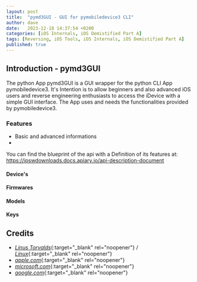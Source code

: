 ```yaml
---
layout: post
title:  "pymd3GUI - GUI for pymobiledevice3 CLI"
author: dave
date:   2023-12-18 14:37:54 +0200
categories: [iOS Internals, iOS Demistified Part A]
tags: [Reversing, iOS Tools, iOS Internals, iOS Demistified Part A]
published: true 
---
```


## Introduction - pymd3GUI

The python App pymd3GUI is a GUI wrapper for the python CLI App pymobiledevice3. It's Intention is to allow beginners and also advanced iOS users and reverse engineering enthusiasts to access the iDevice with a simple GUI interface. The App uses and needs the functionalities provided by pymobiledevice3.

### Features 
- Basic and advanced informations
- 
You can find the blueprint of the api with a Definition of its features at: https://ipswdownloads.docs.apiary.io/api-description-document

#### Device's

#### Firmwares 

#### Models

#### Keys



## Credits
- [_Linus Torvalds_](https://github.com/torvalds){:target="_blank" rel="noopener"} / [_Linux_](https://linux.com/torvalds){:target="_blank" rel="noopener"}
- [_apple.com_](https://www.apple.com){:target="_blank" rel="noopener"}
- [_microsoft.com_](https://www.microsoft.com){:target="_blank" rel="noopener"}
- [_google.com_](https://www.google.com){:target="_blank" rel="noopener"}

